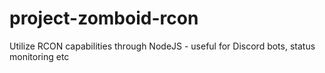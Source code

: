# project-zomboid-rcon
Utilize RCON capabilities through NodeJS - useful for Discord bots, status monitoring etc
